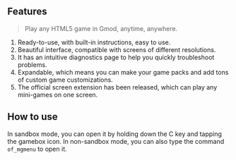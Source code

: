 ## Features

> Play any HTML5 game in Gmod, anytime, anywhere.

1. Ready-to-use, with built-in instructions, easy to use.
2. Beautiful interface, compatible with screens of different resolutions.
3. It has an intuitive diagnostics page to help you quickly troubleshoot problems.
4. Expandable, which means you can make your game packs and add tons of custom game customizations.
5. The official screen extension has been released, which can play any mini-games on one screen.

## How to use

In sandbox mode, you can open it by holding down the C key and tapping the gamebox icon. In non-sandbox mode, you can also type the command `of_mgmenu` to open it.
